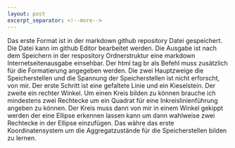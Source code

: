 ```yaml
---
layout: post
excerpt_separator: <!--more-->
---
```

Das erste Format ist in der markdown github repository Datei gespeichert.
Die Datei kann im github Editor bearbeitet werden. Die Ausgabe ist nach dem
Speichern in der respository Ordnerstruktur eine markdown Internetseitenausgabe
einsehbar. Der html tag br als Befehl muss zusätzlich für die Formatierung
angegeben werden. Die zwei Hauptzweige die Speicherstellen und die Spannung
der Speicherstellen ist nicht erforscht, von mir.
Der erste Schritt ist eine gefaltete Linie und ein Kieselstein. Der zweite
ein rechter Winkel. Um einen Kreis bilden zu können brauche ich mindestens zwei
Rechtecke um ein Quadrat für eine Inkreislinienführung angeben zu können.
Der Kreis muss dann von mir in einem Winkel gekippt werden der eine Ellipse
erkennen lassen kann um dann wahlweise zwei Rechtecke in der Ellipse einzufügen.
Das währe das erste Koordinatensystem um die Aggregatzustände für die Speicherstellen
bilden zu lernen.
